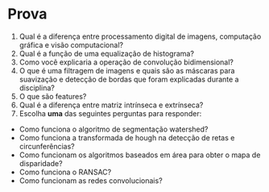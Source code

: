# Prova

1. Qual é a diferença entre processamento digital de imagens, computação gráfica e visão computacional?
2. Qual é a função de uma equalização de histograma?
3. Como você explicaria a operação de convolução bidimensional?
4. O que é uma filtragem de imagens e quais são as máscaras para suavização e detecção de bordas que foram explicadas durante a disciplina?
5. O que são features?
6. Qual é a diferença entre matriz intrínseca e extrínseca?
7. Escolha **uma** das seguintes perguntas para responder:
- Como funciona o algoritmo de segmentação watershed?
- Como funciona a transformada de hough na detecção de retas e circunferências?
- Como funcionam os algoritmos baseados em área para obter o mapa de disparidade?
- Como funciona o RANSAC?
- Como funcionam as redes convolucionais?
